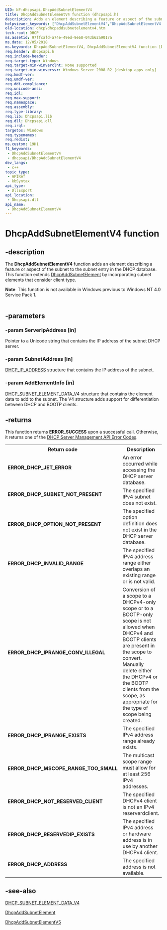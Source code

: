 ```yaml
---
UID: NF:dhcpsapi.DhcpAddSubnetElementV4
title: DhcpAddSubnetElementV4 function (dhcpsapi.h)
description: Adds an element describing a feature or aspect of the subnet to the subnet entry in the DHCP database. This function extends DhcpAddSubnetElement by incorporating subnet elements that consider client type.
helpviewer_keywords: ["DhcpAddSubnetElementV4","DhcpAddSubnetElementV4 function [DHCP]","dhcp.dhcpaddsubnetelementv4","dhcpsapi/DhcpAddSubnetElementV4"]
old-location: dhcp\dhcpaddsubnetelementv4.htm
tech.root: DHCP
ms.assetid: 97ffcafd-a74e-49ed-9e68-043b62a9017a
ms.date: 12/05/2018
ms.keywords: DhcpAddSubnetElementV4, DhcpAddSubnetElementV4 function [DHCP], dhcp.dhcpaddsubnetelementv4, dhcpsapi/DhcpAddSubnetElementV4
req.header: dhcpsapi.h
req.include-header: 
req.target-type: Windows
req.target-min-winverclnt: None supported
req.target-min-winversvr: Windows Server 2008 R2 [desktop apps only]
req.kmdf-ver: 
req.umdf-ver: 
req.ddi-compliance: 
req.unicode-ansi: 
req.idl: 
req.max-support: 
req.namespace: 
req.assembly: 
req.type-library: 
req.lib: Dhcpsapi.lib
req.dll: Dhcpsapi.dll
req.irql: 
targetos: Windows
req.typenames: 
req.redist: 
ms.custom: 19H1
f1_keywords:
 - DhcpAddSubnetElementV4
 - dhcpsapi/DhcpAddSubnetElementV4
dev_langs:
 - c++
topic_type:
 - APIRef
 - kbSyntax
api_type:
 - DllExport
api_location:
 - Dhcpsapi.dll
api_name:
 - DhcpAddSubnetElementV4
---
```


# DhcpAddSubnetElementV4 function


## -description

The <b>DhcpAddSubnetElementV4</b> function adds an element describing a feature or aspect of the subnet to the subnet entry in the DHCP database. This function extends <a href="https://docs.microsoft.com/previous-versions/windows/desktop/api/dhcpsapi/nf-dhcpsapi-dhcpaddsubnetelement">DhcpAddSubnetElement</a> by incorporating subnet elements that consider client type.
<div class="alert"><b>Note</b>  This function is not available in Windows previous to Windows NT 4.0 Service Pack 1.</div><div> </div>

## -parameters

### -param ServerIpAddress [in]

Pointer to a Unicode string that contains the IP address of the subnet DHCP server.

### -param SubnetAddress [in]

<a href="https://docs.microsoft.com/previous-versions/windows/desktop/dhcp/dhcp-server-management-type-definitions">DHCP_IP_ADDRESS</a> structure that contains the IP address of the subnet.

### -param AddElementInfo [in]

<a href="https://docs.microsoft.com/windows/desktop/api/dhcpsapi/ns-dhcpsapi-dhcp_subnet_element_data_v4">DHCP_SUBNET_ELEMENT_DATA_V4</a> structure that contains the element data to add to the subnet. The V4 structure adds support for differentiation between DHCP and BOOTP clients.

## -returns

This function returns <b>ERROR_SUCCESS</b> upon a successful call. Otherwise, it returns one of the <a href="https://docs.microsoft.com/previous-versions/windows/desktop/dhcp/dhcp-server-management-api-error-codes">DHCP Server Management API Error Codes</a>.

<table>
<tr>
<th>Return code</th>
<th>Description</th>
</tr>
<tr>
<td width="40%">
<dl>
<dt><b>ERROR_DHCP_JET_ERROR</b></dt>
</dl>
</td>
<td width="60%">
An error occurred while accessing the DHCP server database.

</td>
</tr>
<tr>
<td width="40%">
<dl>
<dt><b>ERROR_DHCP_SUBNET_NOT_PRESENT</b></dt>
</dl>
</td>
<td width="60%">
The specified IPv4 subnet does not exist.

</td>
</tr>
<tr>
<td width="40%">
<dl>
<dt><b>ERROR_DHCP_OPTION_NOT_PRESENT</b></dt>
</dl>
</td>
<td width="60%">
The specified option definition does not exist in the DHCP server database.

</td>
</tr>
<tr>
<td width="40%">
<dl>
<dt><b>ERROR_DHCP_INVALID_RANGE</b></dt>
</dl>
</td>
<td width="60%">
The specified IPv4 address range either overlaps an existing range or is not valid.

</td>
</tr>
<tr>
<td width="40%">
<dl>
<dt><b>ERROR_DHCP_IPRANGE_CONV_ILLEGAL</b></dt>
</dl>
</td>
<td width="60%">
Conversion of a scope to a DHCPv4-only scope or to a BOOTP-only scope is not allowed when DHCPv4 and BOOTP clients are present in the scope to convert. Manually delete either the DHCPv4 or the BOOTP clients from the scope, as appropriate for the type of scope being created.

</td>
</tr>
<tr>
<td width="40%">
<dl>
<dt><b>ERROR_DHCP_IPRANGE_EXISTS</b></dt>
</dl>
</td>
<td width="60%">
The specified IPv4 address range already exists.

</td>
</tr>
<tr>
<td width="40%">
<dl>
<dt><b>ERROR_DHCP_MSCOPE_RANGE_TOO_SMALL</b></dt>
</dl>
</td>
<td width="60%">
The multicast scope range must allow for at least 256 IPv4 addresses.

</td>
</tr>
<tr>
<td width="40%">
<dl>
<dt><b>ERROR_DHCP_NOT_RESERVED_CLIENT</b></dt>
</dl>
</td>
<td width="60%">
The specified DHCPv4 client is not an IPv4 reserverdclient.

</td>
</tr>
<tr>
<td width="40%">
<dl>
<dt><b>ERROR_DHCP_RESERVEDIP_EXISTS</b></dt>
</dl>
</td>
<td width="60%">
The specified IPv4 address or hardware address is in use by another DHCPv4 client.

</td>
</tr>
<tr>
<td width="40%">
<dl>
<dt><b>ERROR_DHCP_ADDRESS</b></dt>
</dl>
</td>
<td width="60%">
The specified address is not available.

</td>
</tr>
</table>

## -see-also

<a href="https://docs.microsoft.com/windows/desktop/api/dhcpsapi/ns-dhcpsapi-dhcp_subnet_element_data_v4">DHCP_SUBNET_ELEMENT_DATA_V4</a>



<a href="https://docs.microsoft.com/previous-versions/windows/desktop/api/dhcpsapi/nf-dhcpsapi-dhcpaddsubnetelement">DhcpAddSubnetElement</a>



<a href="https://docs.microsoft.com/previous-versions/windows/desktop/api/dhcpsapi/nf-dhcpsapi-dhcpaddsubnetelementv5">DhcpAddSubnetElementV5</a>


